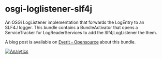 osgi-loglistener-slf4j
=======================

An OSGi LogListener implementation that forwards the LogEntry to an SLF4J 
logger. This bundle contains a BundleActivator that opens a ServiceTracker for 
LogReaderServices to add the Slf4jLogListener the them.

A blog post is available on [Everit - Opensource][1] about this bundle.

[![Analytics](https://ga-beacon.appspot.com/UA-15041869-4/everit-org/osgi-loglistener-slf4j)](https://github.com/igrigorik/ga-beacon)

[1]: http://everitorg.wordpress.com/2014/09/11/osgi-loglistener-for-slf4j/
